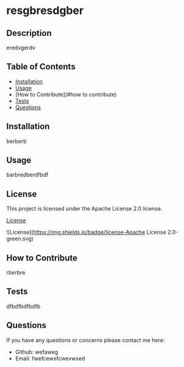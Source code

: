 # resgbresdgber

## Description 
  
eredvgerdv
  
## Table of Contents 
  
- [Installation](#installation)
- [Usage](#usage)
- [How to Contribute](#how to contribute)
- [Tests](#tests)
- [Questions](#questions)
  
## Installation
  
berberb
  
## Usage 
  
barbredberdfbdf
## License
    
  This project is licensed under the Apache License 2.0 license.

[License](License)

![License](https://img.shields.io/badge/license-Apache License 2.0-green.svg)
  
## How to Contribute
  
rberbre
  
## Tests
  
dfbdfbdfbdfb
  
## Questions

If you have any questions or concerns please contact me here: 

- Github: wefaweg
- Email: fwefcewsfcwevwsed
